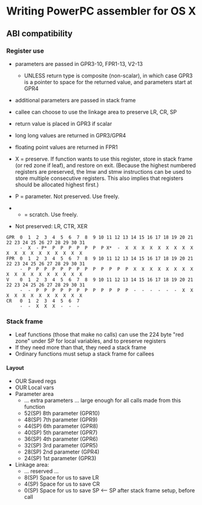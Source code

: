 # Writing PowerPC assembler for OS X

## ABI compatibility

### Register use

* parameters are passed in GPR3-10, FPR1-13, V2-13
  * UNLESS return type is composite (non-scalar), in which case GPR3 is a pointer to space for the returned value, and parameters start at GPR4
* additional parameters are passed in stack frame
* callee can choose to use the linkage area to preserve LR, CR, SP
* return value is placed in GPR3 if scalar
* long long values are returned in GPR3/GPR4
* floating point values are returned in FPR1

* X = preserve. If function wants to use this register, store in stack frame (or red zone if leaf), and restore on exit. (Because the highest numbered registers are preserved, the lmw and stmw instructions can be used to store multiple consecutive registers.  This also implies that registers should be allocated highest first.)
* P = parameter. Not preserved. Use freely.
* - = scratch. Use freely.
* Not preserved: LR, CTR, XER

```
GPR  0  1  2  3  4  5  6  7  8  9 10 11 12 13 14 15 16 17 18 19 20 21 22 23 24 25 26 27 28 29 30 31
     -  X  - P*  P  P  P  P  P  P  P X*  -  X  X  X  X  X  X  X  X  X  X  X  X  X  X  X  X  X  X  X
FPR  0  1  2  3  4  5  6  7  8  9 10 11 12 13 14 15 16 17 18 19 20 21 22 23 24 25 26 27 28 29 30 31
     -  P  P  P  P  P  P  P  P  P  P  P  P  P  X  X  X  X  X  X  X  X  X  X  X  X  X  X  X  X  X  X
V    0  1  2  3  4  5  6  7  8  9 10 11 12 13 14 15 16 17 18 19 20 21 22 23 24 25 26 27 28 29 30 31
     -  -  P  P  P  P  P  P  P  P  P  P  P  P  -  -  -  -  -  -  X  X  X  X  X  X  X  X  X  X  X  X
CR   0  1  2  3  4  5  6  7
     -  -  X  X  X  -  -  -
```

### Stack frame

* Leaf functions (those that make no calls) can use the 224 byte "red zone" under SP for local variables, and to preserve registers
* If they need more than that, they need a stack frame
* Ordinary functions must setup a stack frame for callees

#### Layout

* OUR Saved regs
* OUR Local vars
* Parameter area
  *  ... extra parameters ... large enough for all calls made from this function
  *  52(SP) 8th parameter (GPR10)
  *  48(SP) 7th parameter (GPR9)
  *  44(SP) 6th parameter (GPR8)
  *  40(SP) 5th parameter (GPR7)
  *  36(SP) 4th parameter (GPR6)
  *  32(SP) 3rd parameter (GPR5)
  *  28(SP) 2nd parameter (GPR4)
  *  24(SP) 1st parameter (GPR3)
* Linkage area:
  *  ... reserved ...
  *  8(SP)  Space for us to save LR
  *  4(SP)  Space for us to save CR
  *  0(SP)  Space for us to save SP <-- SP after stack frame setup, before call
